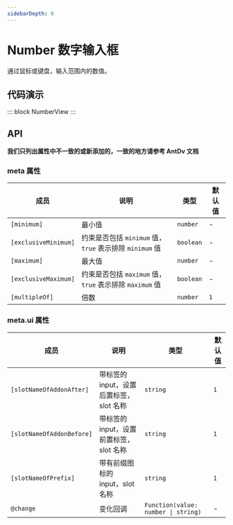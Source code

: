 ```yaml
---
sidebarDepth: 0
---
```


# Number 数字输入框

通过鼠标或键盘，输入范围内的数值。

## 代码演示

::: block
NumberView
:::

## API

**我们只列出属性中不一致的或新添加的，一致的地方请参考 AntDv 文档**

### meta 属性

| 成员                 | 说明                                                    | 类型      | 默认值 |
| -------------------- | ------------------------------------------------------- | --------- | ------ |
| `[minimum]`          | 最小值                                                  | `number`  | -      |
| `[exclusiveMinimum]` | 约束是否包括 `minimum` 值，`true` 表示排除 `minimum` 值 | `boolean` | -      |
| `[maximum]`          | 最大值                                                  | `number`  | -      |
| `[exclusiveMaximum]` | 约束是否包括 `maximum` 值，`true` 表示排除 `maximum` 值 | `boolean` | -      |
| `[multipleOf]`       | 倍数                                                    | `number`  | `1`    |

### meta.ui 属性

| 成员                      | 说明                                    | 类型                                | 默认值 |
| ------------------------- | --------------------------------------- | ----------------------------------- | ------ |
| `[slotNameOfAddonAfter]`  | 带标签的 input，设置后置标签，slot 名称 | `string`                            | `1`    |
| `[slotNameOfAddonBefore]` | 带标签的 input，设置前置标签，slot 名称 | `string`                            | `1`    |
| `[slotNameOfPrefix]`      | 带有前缀图标的 input，slot 名称         | `string`                            | `1`    |
| `@change`                 | 变化回调                                | `Function(value: number \| string)` | -      |
